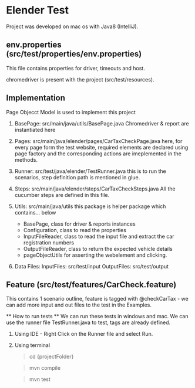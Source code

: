 # Elender Test

Project was developed on mac os with Java8 (IntelliJ).


## env.properties (src/test/properties/env.properties)

This file contains properties for driver, timeouts and host.

chromedriver is present with the project (src/test/resources).  
 

## Implementation

Page Objecct Model is used to implement this project

1. BasePage: src/main/java/utils/BasePage.java
    Chromedriver & report are instantiated here 

2. Pages: src/main/java/elender/pages/CarTaxCheckPage.java
    here, for every page form the test website, required elements are declared using page factory and the corresponding actions are imeplemented in the methods.

3. Runner: src/test/java/elender/TestRunner.java
    this is to run the scenarios, step definition path is mentioned in glue.

4. Steps: src/main/java/elender/steps/CarTaxCheckSteps.java
    All the cucumber steps are defined in this file.

5. Utils: src/main/java/utils
    this package is helper package which contains... below
    - BasePage, class for driver & reports instances 
    - Configuration, class to read the properties
    - InputFileReader, class to read the input file and extract the car registration numbers
    - OutputFileReader, class to return the expected vehicle details 
    - pageObjectUtils for asserting the webelement and clicking.
 
6. Data Files: 
    InputFiles: src/test/input
    OutputFiles: src/test/output

## Feature (src/test/features/CarCheck.feature)

This contains 1 scenario outline, feature is tagged with @checkCarTax
    - we can add more input and out files to the test in the Examples.


** How to run tests **
We can run these tests in windows and mac.
We can use the runner file TestRunner.java to test, tags are already defined.

1. Using IDE - Right Click on the Runner file and select Run.
2. Using terminal
    >cd {projectFolder}

    >mvn compile
    
    >mvn test
